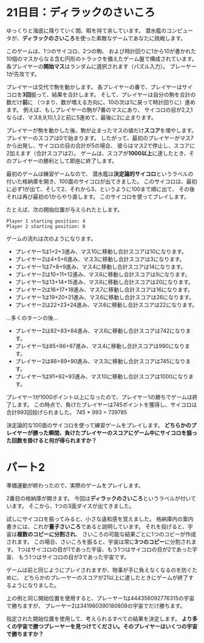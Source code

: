 # 21日目：ディラックのさいころ #

ゆっくりと海底に降りていく間、暇を持て余しています。
潜水艦のコンピュータが、**ディラックのさいころ**を使った素敵なゲームであなたに挑戦します。

このゲームは、1つのサイコロ、2つの駒、
および時計回りに1から10が書かれた10個のマスからなる含む円形のトラックを備えたゲーム盤で構成されています。
各プレイヤーの**開始マス**はランダムに選択されます（パズル入力）。
プレーヤー1が先攻です。

プレイヤーは交代で駒を動かします。
各プレイヤーの番で、プレイヤーはサイコロを**3回**振って、結果を合計します。
そして、プレイヤーは自分の駒を合計の数だけ**前**に
（つまり、数が増える方向に、10の次は1に戻って時計回りに）進めます。
例えば、もしプレイヤーの駒が7番のマスにあり、
サイコロの目が2,2,1ならば、マス8,9,10,1,2と前に5進めて、最後に2に止まります。

プレイヤーが駒を動かした後、駒が止まったマスの値だけ**スコア**を増やします。
プレイヤーのスコアは0で始まります。
したがって、最初のプレイヤーがマス7から出発し、サイコロの目の合計が5の場合、
彼らはマス2で停止し、スコアに2加えます（合計スコアは2）。
ゲームは、スコアが**1000以上**に達したとき、そのプレイヤーの勝利として即座に終了します。

最初のゲームは練習ゲームなので、
潜水艦は**決定論的サイコロ**というラベルの付いた格納庫を開き、100面のサイコロが出てきました。
このサイコロは、最初に必ず1が出て、そして2、それから3、というように100まで順に出て、
その後それは再び最初の1からやり直します。
このサイコロを使ってプレイします。

たとえば、次の開始位置が与えられたとします。

```
Player 1 starting position: 4
Player 2 starting position: 8
```

ゲームの流れは次のようになります。

- プレイヤー1は1+2+3進み、マス10に移動し合計スコアは10になります。
- プレイヤー2は4+5+6進み、マス3に移動し合計スコアは3になります。
- プレイヤー1は7+8+9進み、マス4に移動し合計スコアは14になります。
- プレイヤー2は10+11+12進み、マス6に移動し合計スコアは9になります。
- プレイヤー1は13+14+15進み、マス6に移動し合計スコアは20になります。
- プレイヤー2は16+17+18進み、マス7に移動し合計スコアは16になります。
- プレイヤー1は19+20+21進み、マス6に移動し合計スコアは26になります。
- プレイヤー2は22+23+24進み、マス6に移動し合計スコアは22になります。

…多くのターンの後…

- プレイヤー2は82+83+84進み、マス6に移動し合計スコアは742になります。
- プレイヤー1は85+86+87進み、マス4に移動し合計スコアは990になります。
- プレイヤー2は88+89+90進み、マス3に移動し合計スコアは745になります。
- プレイヤー1は91+92+93進み、マス10に移動し合計スコアは1000になります。

プレイヤー1が1000ポイント以上になったので、プレイヤー1の勝ちでゲームは終了します。
この時点で、負けたプレイヤーは745ポイントを獲得し、サイコロは合計993回投げられました。
745 * 993 = 739785

決定論的な100面のサイコロを使って練習ゲームをプレイします。
**どちらかのプレイヤーが勝った瞬間、負けたプレイヤーのスコアにゲーム中にサイコロを振った回数を掛けると何が得られますか？**

# パート2 #

準備運動が終わったので、実際のゲームをプレイします。

2番目の格納庫が開きます。
今回は**ディラックのさいころ**というラベルが付いています。
そこから、1つの3面ダイスが出てきました。

試しにサイコロを振ってみると、小さな違和感を覚えました。
格納庫内の案内書きには、これが**量子さいころ**であると説明しています。
それを投げると、宇宙は**複数のコピーに分割され**、
さいころの可能な結果ごとに1つのコピーが作成されます。
この場合、さいころを振ると、宇宙は常に**3つのコピー**に分割されます。
1つはサイコロの目が1であった宇宙、もう1つはサイコロの目が2であった宇宙、
もう1つはサイコロの目が3であった宇宙です。

ゲームは前と同じようにプレイされますが、物事が手に負えなくなるのを防ぐために、
どちらかのプレーヤーのスコアが21以上に達したときにゲームが終了するようになりました。

上の例と同じ開始位置を使用すると、プレーヤー1は444356092776315の宇宙で勝ちますが、
プレーヤー2は341960390180808の宇宙でだけ勝ちます。

指定された開始位置を使用して、考えられるすべての結果を決定します。
**より多くの宇宙で勝つプレーヤーを見つけてください。そのプレイヤーはいくつの宇宙で勝ちますか？**
